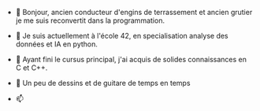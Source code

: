 - 👋 Bonjour, ancien conducteur d'engins de terrassement et ancien grutier je me suis reconvertit dans la programmation.

- 🌱 Je suis actuellement à l'école 42, en specialisation analyse des données et IA en python.
- 👀 Ayant fini le cursus principal, j'ai acquis de solides connaissances en C et C++.
- 💞️ Un peu de dessins et de guitare de temps en temps 
- 📫 

<!---
Lamizana/Lamizana is a ✨ special ✨ repository because its `README.md` (this file) appears on your GitHub profile.
You can click the Preview link to take a look at your changes.
--->
